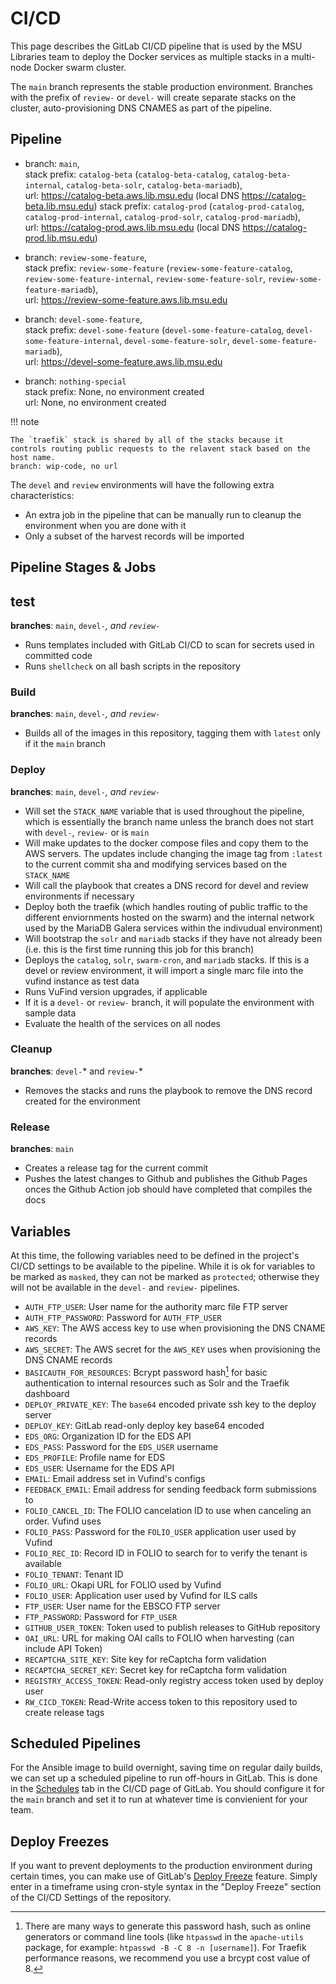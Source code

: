 # CI/CD
This page describes the GitLab CI/CD pipeline that is used by
the MSU Libraries team to deploy the Docker services as multiple stacks
in a multi-node Docker swarm cluster.

The `main` branch represents the stable production environment. Branches
with the prefix of `review-` or `devel-` will create separate stacks on
the cluster, auto-provisioning DNS CNAMES as part of the pipeline.

## Pipeline

* branch: `main`,  
  stack prefix: `catalog-beta` (`catalog-beta-catalog`, `catalog-beta-internal`, `catalog-beta-solr`, `catalog-beta-mariadb`),  
  url: https://catalog-beta.aws.lib.msu.edu (local DNS https://catalog-beta.lib.msu.edu)
  stack prefix: `catalog-prod` (`catalog-prod-catalog`, `catalog-prod-internal`, `catalog-prod-solr`, `catalog-prod-mariadb`),  
  url: https://catalog-prod.aws.lib.msu.edu (local DNS https://catalog-prod.lib.msu.edu)

* branch: `review-some-feature`,  
  stack prefix: `review-some-feature` (`review-some-feature-catalog`, `review-some-feature-internal`, `review-some-feature-solr`, `review-some-feature-mariadb`),  
  url: https://review-some-feature.aws.lib.msu.edu 

* branch: `devel-some-feature`,  
  stack prefix: `devel-some-feature` (`devel-some-feature-catalog`, `devel-some-feature-internal`, `devel-some-feature-solr`, `devel-some-feature-mariadb`),  
  url: https://devel-some-feature.aws.lib.msu.edu 

* branch: `nothing-special`  
  stack prefix: None, no environment created  
  url: None, no environment created  

!!! note

    The `traefik` stack is shared by all of the stacks because it
    controls routing public requests to the relavent stack based on the host name.
    branch: wip-code, no url

The `devel` and `review` environments will have the following extra characteristics:
* An extra job in the pipeline that can be manually run to cleanup the environment
when you are done with it
* Only a subset of the harvest records will be imported

## Pipeline Stages & Jobs

## test
**branches**: `main`, `devel-`*, and `review-`*  
* Runs templates included with GitLab CI/CD to scan for secrets used in committed code
* Runs `shellcheck` on all bash scripts in the repository

### Build
**branches**: `main`, `devel-`*, and `review-`*  
* Builds all of the images in this repository, tagging them with `latest` only if it the `main` branch

### Deploy
**branches**: `main`, `devel-`*, and `review-`*  
* Will set the `STACK_NAME` variable that is used throughout the pipeline, which is essentially
the branch name unless the branch does not start with `devel-`, `review-` or is `main`
* Will make updates to the docker compose files and copy them to the AWS servers. The updates include
changing the image tag from `:latest` to the current commit sha and modifying services based on
the `STACK_NAME`
* Will call the playbook that creates a DNS record for devel and review environments if necessary
* Deploy both the traefik (which handles routing of public traffic to the different enviornments
hosted on the swarm) and the internal network used by the MariaDB Galera services
within the indivudual environment)
* Will bootstrap the `solr` and `mariadb` stacks if they have not already been (i.e. this is the first time
running this job for this branch)
* Deploys the `catalog`, `solr`, `swarm-cron`, and `mariadb` stacks. If this is a devel or review environment, it will
import a single marc file into the vufind instance as test data
* Runs VuFind version upgrades, if applicable
* If it is a `devel-` or `review-` branch, it will populate the environment with sample data
* Evaluate the health of the services on all nodes

### Cleanup
**branches**: `devel-`* and `review-`*  
* Removes the stacks and runs the playbook to remove the DNS record created for the environment

### Release 
**branches**: `main`  
* Creates a release tag for the current commit
* Pushes the latest changes to Github and publishes the Github Pages onces the Github Action
job should have completed that compiles the docs

## Variables
At this time, the following variables need to be defined in the
project's CI/CD settings to be available to the pipeline. While it is ok for variables to be
marked as `masked`, they can not be marked as `protected`; otherwise they will not be
available in the `devel-` and `review-` pipelines.

* `AUTH_FTP_USER`: User name for the authority marc file FTP server
* `AUTH_FTP_PASSWORD`: Password for `AUTH_FTP_USER`
* `AWS_KEY`: The AWS access key to use when provisioning the DNS CNAME records
* `AWS_SECRET`: The AWS secret for the `AWS_KEY` uses when provisioning the DNS CNAME records
* `BASICAUTH_FOR_RESOURCES`: Bcrypt password hash[^1] for basic authentication to internal
resources such as Solr and the Traefik dashboard
* `DEPLOY_PRIVATE_KEY`: The `base64` encoded private ssh key to the deploy server
* `DEPLOY_KEY`: GitLab read-only deploy key base64 encoded
* `EDS_ORG`: Organization ID for the EDS API
* `EDS_PASS`: Password for the `EDS_USER` username
* `EDS_PROFILE`: Profile name for EDS
* `EDS_USER`: Username for the EDS API
* `EMAIL`: Email address set in Vufind's configs 
* `FEEDBACK_EMAIL`: Email address for sending feedback form submissions to
* `FOLIO_CANCEL_ID`: The FOLIO cancelation ID to use when canceling an order. Vufind uses
* `FOLIO_PASS`: Password for the `FOLIO_USER` application user used by Vufind
* `FOLIO_REC_ID`: Record ID in FOLIO to search for to verify the tenant is available
* `FOLIO_TENANT`: Tenant ID 
* `FOLIO_URL`: Okapi URL for FOLIO used by Vufind 
* `FOLIO_USER`: Application user used by Vufind for ILS calls 
* `FTP_USER`: User name for the EBSCO FTP server
* `FTP_PASSWORD`: Password for `FTP_USER`
* `GITHUB_USER_TOKEN`: Token used to publish releases to GitHub repository 
* `OAI_URL`: URL for making OAI calls to FOLIO when harvesting (can include API Token) 
* `RECAPTCHA_SITE_KEY`: Site key for reCaptcha form validation
* `RECAPTCHA_SECRET_KEY`: Secret key for reCaptcha form validation
* `REGISTRY_ACCESS_TOKEN`: Read-only registry access token used by deploy user
* `RW_CICD_TOKEN`: Read-Write access token to this repository used to create release tags 

## Scheduled Pipelines
For the Ansible image to build overnight, saving time on regular daily builds, we can set up a scheduled pipeline to
run off-hours in GitLab. This is done in the [Schedules](https://gitlab.msu.edu/msu-libraries/devops/catalog/-/pipeline_schedules)
tab in the CI/CD page of GitLab. You should configure it for the `main` branch and set it to run at whatever time is convienient
for your team.

## Deploy Freezes
If you want to prevent deployments to the production environment during certain times, you
can make use of GitLab's [Deploy Freeze](https://gitlab.msu.edu/help/ci/environments/deployment_safety.md#prevent-deployments-during-deploy-freeze-windows)
feature. Simply enter in a timeframe using cron-style syntax in the "Deploy Freeze" section
of the CI/CD Settings of the repository.

[^1]: 
    There are many ways to generate this password hash, such as online generators or command
    line tools (like `htpasswd` in the `apache-utils` package, for example: `htpasswd -B -C 8 -n [username]`).
    For Traefik performance reasons, we recommend you use a brcypt cost value of 8.
